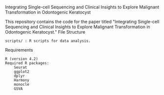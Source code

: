 Integrating Single-cell Sequencing and Clinical Insights to Explore Malignant Transformation in Odontogenic Keratocyst

This repository contains the code for the paper titled "Integrating Single-cell Sequencing and Clinical Insights to Explore Malignant Transformation in Odontogenic Keratocyst."
File Structure

    scripts/ : R scripts for data analysis.

Requirements

    R (version 4.2)
    Required R packages:
        Seurat
        ggplot2
        dplyr
        Harmony
        monocle
        GSVA
